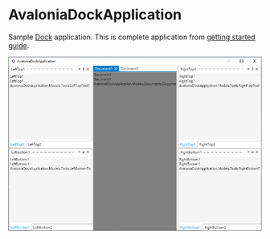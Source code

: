# AvaloniaDockApplication

Sample [Dock](https://github.com/wieslawsoltes/Dock) application. This is complete application from [getting started guide](https://github.com/wieslawsoltes/Dock/wiki/Getting-Started).

[![AvaloniaDockApplication](images/AvaloniaDockApplication.png)](images/AvaloniaDockApplication.png)
